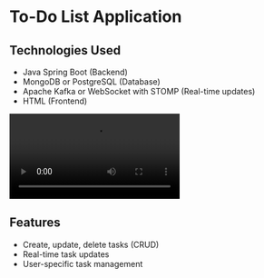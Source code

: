 # To-Do List Application

## Technologies Used
- Java Spring Boot (Backend)
- MongoDB or PostgreSQL (Database)
- Apache Kafka or WebSocket with STOMP (Real-time updates)
- HTML (Frontend)


![](https://github.com/Anjali210a/Assessment-1/raw/main/Vide.mp4)


## Features
- Create, update, delete tasks (CRUD)
- Real-time task updates
- User-specific task management
